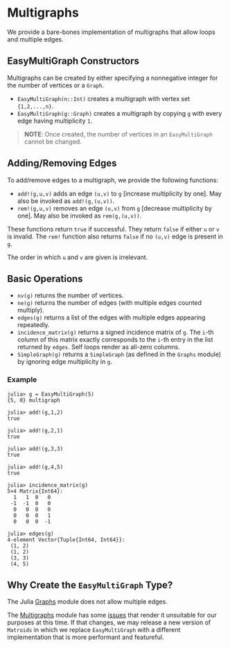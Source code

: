 # Multigraphs

We provide a bare-bones implementation of multigraphs that allow loops and multiple edges. 



## EasyMultiGraph Constructors

Multigraphs can be created by either specifying a nonnegative integer for the number of vertices or a `Graph`. 

* `EasyMultiGraph(n::Int)` creates a multigraph with vertex set `{1,2,...,n}`.
* `EasyMultiGraph(g::Graph)` creates a multigraph by copying `g` with every edge having multiplicity `1`.

> **NOTE**: Once created, the number of vertices in an `EasyMultiGraph` cannot be changed.

## Adding/Removing Edges

To add/remove edges to a multigraph, we provide the following functions:
* `add!(g,u,v)` adds an edge `(u,v)` to `g` [increase multiplicity by one]. May also be invoked as `add!(g,(u,v))`.
* `rem!(g,u,v)` removes an edge `(u,v)` from `g` [decrease multiplicity by one]. May also be invoked as `rem(g,(u,v))`.

These functions return `true` if successful. They return `false` if either `u` or `v` is 
invalid. The `rem!` function also returns `false` if no `(u,v)` edge is present in `g`.

The order in which `u` and `v` are given is irrelevant. 

## Basic Operations

* `nv(g)` returns the number of vertices.
* `ne(g)` returns the number of edges (with multiple edges counted multiply). 
* `edges(g)` returns a list of the edges with multiple edges appearing repeatedly.
* `incidence_matrix(g)` returns a signed incidence matrix of `g`. The `i`-th column of this matrix exactly corresponds to the `i`-th entry in the list returned by `edges`. Self loops render as all-zero columns. 
* `SimpleGraph(g)` returns a `SimpleGraph` (as defined in the `Graphs` module) by ignoring edge multiplicity in `g`.

### Example

```
julia> g = EasyMultiGraph(5)
{5, 0} multigraph

julia> add!(g,1,2)
true

julia> add!(g,2,1)
true

julia> add!(g,3,3)
true

julia> add!(g,4,5)
true

julia> incidence_matrix(g)
5×4 Matrix{Int64}:
  1   1  0   0
 -1  -1  0   0
  0   0  0   0
  0   0  0   1
  0   0  0  -1

julia> edges(g)
4-element Vector{Tuple{Int64, Int64}}:
 (1, 2)
 (1, 2)
 (3, 3)
 (4, 5)
```

## Why Create the `EasyMultiGraph` Type?

The Julia [Graphs](https://juliagraphs.org/Graphs.jl/stable/) module does not allow multiple edges. 

The [Multigraphs](https://github.com/QuantumBFS/Multigraphs.jl) module has 
some [issues](https://github.com/QuantumBFS/Multigraphs.jl/issues) that render it 
unsuitable for our purposes at this time. If that changes, we may release a new version of
`Matroids` in which we replace `EasyMultiGraph` with a different implementation that is more performant and featureful. 